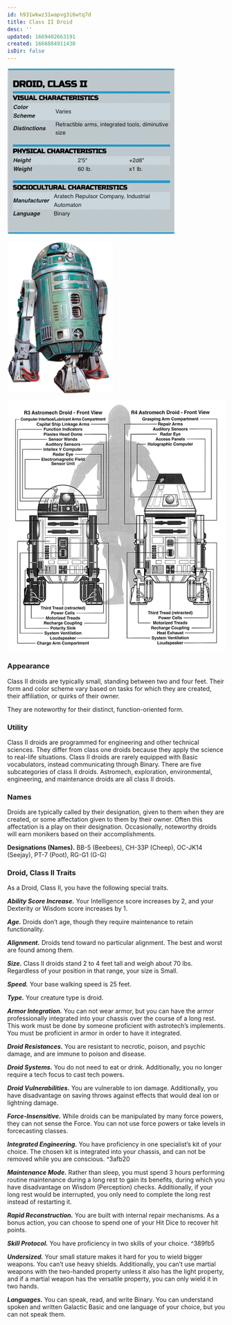 ```yaml
---
id: h931wkwz31wapvg3i6wtq7d
title: Class II Droid
desc: ''
updated: 1669402663191
created: 1666884911430
isDir: false
---
```


![statblock](assets/pasted-image-20220704104454-9er8r6x8ni4z.png)

![astromech](assets/pasted-image-20220704104212-hiw3kvdmy4yh.png)

![comparison](assets/2022-11-25-13-41-16.png)

### Appearance

Class II droids are typically small, standing between two and four feet. Their form and color scheme vary based on tasks for which they are created, their affiliation, or quirks of their owner.

They are noteworthy for their distinct, function-oriented form.

### Utility

Class II droids are programmed for engineering and other technical sciences. They differ from class one droids because they apply the science to real-life situations. Class II droids are rarely equipped with Basic vocabulators, instead communicating through Binary. There are five subcategories of class II droids. Astromech, exploration, environmental, engineering, and maintenance droids are all class II droids.

### Names

Droids are typically called by their designation, given to them when they are created, or some affectation given to them by their owner. Often this affectation is a play on their designation. Occasionally, noteworthy droids will earn monikers based on their accomplishments.

**Designations (Names).** BB-5 (Beebees), CH-33P (Cheep), OC-JK14 (Seejay), PT-7 (Poot), RG-G1 (G-G)

### Droid, Class II Traits

As a Droid, Class II, you have the following special traits.

**_Ability Score Increase._** Your Intelligence score increases by 2, and your Dexterity or Wisdom score increases by 1.

**_Age._** Droids don’t age, though they require maintenance to retain functionality.

**_Alignment._** Droids tend toward no particular alignment. The best and worst are found among them.

**_Size._** Class II droids stand 2 to 4 feet tall and weigh about 70 lbs. Regardless of your position in that range, your size is Small.

**_Speed._** Your base walking speed is 25 feet.

**_Type._** Your creature type is droid.

**_Armor Integration._** You can not wear armor, but you can have the armor professionally integrated into your chassis over the course of a long rest. This work must be done by someone proficient with astrotech’s implements. You must be proficient in armor in order to have it integrated.

**_Droid Resistances._** You are resistant to necrotic, poison, and psychic damage, and are immune to poison and disease.

**_Droid Systems._** You do not need to eat or drink. Additionally, you no longer require a tech focus to cast tech powers.

**_Droid Vulnerabilities._** You are vulnerable to ion damage. Additionally, you have disadvantage on saving throws against effects that would deal ion or lightning damage.

**_Force-Insensitive._** While droids can be manipulated by many force powers, they can not sense the Force. You can not use force powers or take levels in forcecasting classes.

**_Integrated Engineering._** You have proficiency in one specialist’s kit of your choice. The chosen kit is integrated into your chassis, and can not be removed while you are conscious. ^3afb20

**_Maintenance Mode._** Rather than sleep, you must spend 3 hours performing routine maintenance during a long rest to gain its benefits, during which you have disadvantage on Wisdom (Perception) checks. Additionally, if your long rest would be interrupted, you only need to complete the long rest instead of restarting it.

**_Rapid Reconstruction._** You are built with internal repair mechanisms. As a bonus action, you can choose to spend one of your Hit Dice to recover hit points.

**_Skill Protocol._** You have proficiency in two skills of your choice. ^389fb5

**_Undersized._** Your small stature makes it hard for you to wield bigger weapons. You can’t use heavy shields. Additionally, you can’t use martial weapons with the two-handed property unless it also has the light property, and if a martial weapon has the versatile property, you can only wield it in two hands.

**_Languages._** You can speak, read, and write Binary. You can understand spoken and written Galactic Basic and one language of your choice, but you can not speak them.
